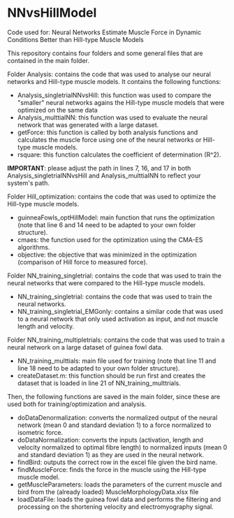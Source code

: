 # NNvsHillModel
Code used for: Neural Networks Estimate Muscle Force in Dynamic Conditions Better than Hill-type Muscle Models

This repository contains four folders and some general files that are contained in the main folder.

Folder Analysis: contains the code that was used to analyse our neural networks and Hill-type muscle models. It contains the following functions:
- Analysis_singletrialNNvsHill: this function was used to compare the "smaller" neural networks agains the Hill-type muscle models that were optimized on the same data
- Analysis_multtialNN: this function was used to evaluate the neural network that was generated with a large dataset.
- getForce: this function is called by both analysis functions and calculates the muscle force using one of the neural networks or Hill-type muscle models.
- rsquare: this function calculates the coefficient of determination (R^2).
  
**IMPORTANT**: please adjust the path in lines 7, 16, and 17 in both Analysis_singletrialNNvsHill and Analysis_multtialNN to reflect your system's path.

Folder Hill_optimization: contains the code that was used to optimize the Hill-type muscle models.
- guinneaFowls_optHillModel: main function that runs the optimization (note that line 6 and 14 need to be adapted to your own folder structure).
- cmaes: the function used for the optimization using the CMA-ES algorithms.
- objective: the objective that was minimized in the optimization (comparison of Hill force to measured force).

Folder NN_training_singletrial: contains the code that was used to train the neural networks that were compared to the Hill-type muscle models.
- NN_training_singletrial: contains the code that was used to train the neural networks.
- NN_training_singletrial_EMGonly: contains a similar code that was used to a neural network that only used activation as input, and not muscle length and velocity.

Folder NN_training_multipletrials: contains the code that was used to train a neural network on a large dataset of guinea fowl data.
- NN_training_multtials: main file used for training (note that line 11 and line 18 need to be adapted to your own folder structure).
- createDataset.m: this function should be run first and creates the dataset that is loaded in line 21 of NN_training_multtrials.

Then, the following functions are saved in the main folder, since these are used both for training/optimization and analysis.
- doDataDenormalization: converts the normalized output of the neural network (mean 0 and standard deviation 1) to a force normalized to isometric force.
- doDataNormalization: converts the inputs (activation, length and velocity normalized to optimal fibre length) to normalized inputs (mean 0 and standard deviation 1) as they are used in the neural network.
- findBird: outputs the correct row in the excel file given the bird name.
- findMuscleForce: finds the force in the muscle using the Hill-type muscle model.
- getMuscleParameters: loads the parameters of the current muscle and bird from the (already loaded) MuscleMorphologyData.xlsx file
- loadDataFile: loads the guinea fowl data and performs the filtering and processing on the shortening velocity and electromyography signal.

